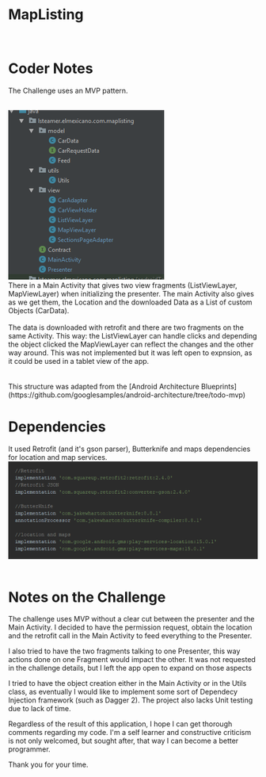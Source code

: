 # MapListing

<br>

# Coder Notes
The Challenge uses an MVP pattern.<br>

<br>
<img src="/screenshots/1.png"/><br>
There in a Main Activity that gives two view fragments (ListViewLayer, MapViewLayer) when initializing the presenter. The main Activity also gives as we get them, the Location and the downloaded Data as a List of custom Objects (CarData).
<br>
<br>
The data is downloaded with retrofit and there are two fragments on the same Activity. This way: the ListViewLayer can handle clicks and depending the object clicked the MapViewLayer can reflect the changes and the other way around. This was not implemented but it was left open to expnsion, as it could be used in a tablet view of the app. 
<br><br><br>
This structure was adapted from the [Android Architecture Blueprints]<br>
(https://github.com/googlesamples/android-architecture/tree/todo-mvp) <br>

# Dependencies
It used Retrofit (and it's gson parser), Butterknife and maps dependencies for location and map services.
<img src="/screenshots/2.png"/>
<br>
<br>

# Notes on the Challenge
The challenge uses MVP without a clear cut between the presenter and the Main Activity. I decided to have the permission request, obtain the location and the retrofit call in the Main Activity to feed everything to the Presenter.

I also tried to have the two fragments talking to one Presenter, this way actions done on one Fragment would impact the other. It was not requested in the challenge details, but I left the app open to expand on those aspects

I tried to have the object creation either in the Main Activity or in the Utils class, as eventually I would like to implement some sort of Dependecy Injection framework (such as Dagger 2). The project also lacks Unit testing due to lack of time.

Regardless of the result of this application, I hope I can get thorough comments regarding my code. I'm a self learner and constructive criticism is not only welcomed, but sought after, that way I can become a better programmer.

Thank you for your time.
